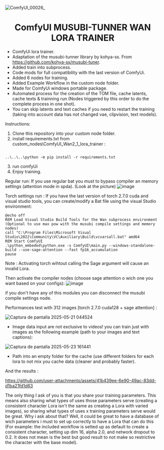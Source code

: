 
![ComfyUI_00026_](https://github.com/user-attachments/assets/57fdbf91-51d5-43ad-9ec7-3873003dca1b)

<div align="center"><h1>ComfyUI MUSUBI-TUNNER WAN LORA TRAINER</h1></div>

* ComfyUi lora trainer.
* Adaptation of the musubi-tunner library by kohya-ss. From https://github.com/kohya-ss/musubi-tuner.
* Added train into subprocess.
* Code mods for full compatibility with the last version of ComfyUi.
* Added 6 nodes for training.
* Added Example Workflow in the custom node folder.
* Made for ComfyUi windows portable package.
* Automated process for the creation of the TOM file, cache latents, cache texts & trainning run (Nodes triggered by this order to do the complete process in one shot).
* You can skip latents and text caches if you need to restart the training (taking into account data has not changed vae, clipvision, text models).

Instructions:
1. Clone this repository into your custom node folder.
2. install requirements.txt from custom_nodes\ComfyUI_Wan2_1_lora_trainer :
```

..\..\..\python -m pip install -r requirements.txt

```
3. run comfyUi
4. Enjoy training.


Regular run: If you use regular bat you must to bypass compiler an memory settings (attention mode in spda). (Look at the picture)
![image](https://github.com/user-attachments/assets/03bebfca-79c2-4079-aea4-0f0b7dfc5645)



Torch settings run : 
If you have the last version of torch 2.7.0 cuda and visual studio tools, you can create/modify a Bat file using the visual Studio environment:

```
@echo off
REM Load Visual Studio Build Tools for the Wan subprocess environment (Optional to use max pow with the musubi compile settings and memory nodes)
call "C:\Program Files\Microsoft Visual Studio\2022\Community\VC\Auxiliary\Build\vcvarsall.bat" amd64
REM Start ComfyUI
.\python_embeded\python.exe -s ComfyUI\main.py --windows-standalone-build --use-sage-attention --fast fp16_accumulation
pause
```
Note : Activating torch wihtout calling the Sage argument will cause an invalid Lora.

Then activate the compiler nodes (choose sage attention o wich one you want based on your configs):
![image](https://github.com/user-attachments/assets/8982f665-a7bd-47a1-a8eb-ad6bce87b7f2)


if you don't have any of this modules you can disconnect the musubi compile settings node.


Performances test with 312 images [torch 2.7.0 cuda128 + sage attention] :


![Captura de pantalla 2025-05-21 044524](https://github.com/user-attachments/assets/b9ec9f8a-daee-4e0b-a72c-91ff29950a7f)

* Image data input are not exclusive to videos! you can train just with images as the following example (path to your images and text captions):

![Captura de pantalla 2025-05-23 161441](https://github.com/user-attachments/assets/465448fe-f347-431f-b3e7-e13436d5c039)

* Path into an empty folder for the cache (use different folders for each lora to not mix you cache data (cleaner and probably faster).
  
And the results :

https://github.com/user-attachments/assets/41b439ee-6e90-49ac-83dd-d1ba21fd1d63





The only thing I ask of you is that you share your training parameters. This means also sharing what types of uses those parameters serve (creating a consistent character Lora isn't the same as creating a Lora with varied images), so sharing what types of uses x training parameters serve would be great.
Why i ask about that? Well, it could be great to have a database of wich parameters i must to set up correctly to have a Lora that can do this (For example: the included workflow is setted up as default to create a consistent character, setting up dim 16, alpha 2.0, and network dropout to 0.2. It does not mean is the best but good result to not make so restrictive the character with the base model).



